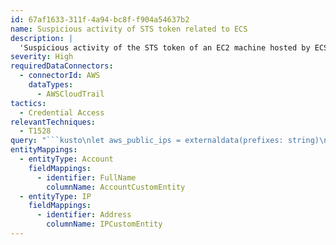```yaml
---
id: 67af1633-311f-4a94-bc8f-f904a54637b2
name: Suspicious activity of STS token related to ECS
description: |
  'Suspicious activity of the STS token of an EC2 machine hosted by ECS (for example, by SSRF) indicates a possible token hijacking. An attacker may have stolen the token and could abuse its permissions to escalate privileges and move laterally in the cloud account.'
severity: High
requiredDataConnectors:
  - connectorId: AWS
    dataTypes:
      - AWSCloudTrail
tactics:
  - Credential Access
relevantTechniques:
  - T1528
query: "```kusto\nlet aws_public_ips = externaldata(prefixes: string)\n[ \n    h@'https://aka.ms/awspublicipaddresse/aws-public-ip-addresses/ip-ranges.json'\n]\nwith(format='multijson');\nlet timeframe = 30m;\nlet lookback = 12h;\n//Get the AccessKey in the STS token (IMDS) when EC2 service assumes the Role periodically\nlet sts_token = AWSCloudTrail\n| where TimeGenerated >= ago (lookback)\n| where EventSource == \"sts.amazonaws.com\" and SourceIpAddress == \"ec2.amazonaws.com\"\n| extend instanceId = tostring(parse_json(RequestParameters).roleSessionName)\n| extend token = tostring(parse_json(ResponseElements).credentials.accessKeyId);\n//Identify if the EC2 belongs to ECS/EKS\nlet typeOfEC2 = AWSCloudTrail\n| where TimeGenerated >= ago (lookback)\n| extend instanceId = tostring(split(UserIdentityPrincipalid, \":\")[1])\n| join sts_token on instanceId\n| where UserAgent startswith \"Amazon ECS Agent\"\n| project-away SourceIpAddress1, UserIdentityUserName1, UserIdentityArn1, TimeGenerated1;\n//Get the identities who used that STS token - this can be the EC2 which assumed it (legit),\n//but it can also be an external identity (attacker) which abuses the token permissions \nlet tokenUsage = AWSCloudTrail\n| where TimeGenerated >= ago (timeframe)\n| join kind=inner typeOfEC2 on $left.UserIdentityAccessKeyId == $right.token\n| extend region = AWSRegion\n| project-away SourceIpAddress1, UserIdentityUserName1, UserIdentityArn1, TimeGenerated1;\n//Check whether the called identity is legit\naws_public_ips\n| mv-expand todynamic(prefixes)\n| extend ip_prefix=tostring(todynamic(prefixes.['ip_prefix']))\n| extend region=tostring(todynamic(prefixes.['region']))\n| extend service=tostring(todynamic(prefixes.['service']))\n| project-away prefixes\n| where service == \"EC2\" \n| join kind=inner tokenUsage on region\n| where SourceIpAddress !contains \"amazonaws.com\"\n| where ipv4_is_private(SourceIpAddress) == false\n| extend IsInRange = ipv4_is_in_range(SourceIpAddress, ip_prefix)\n| extend UserIdentityUserName = iff(isnotempty(UserIdentityUserName), UserIdentityUserName, tostring(split(UserIdentityArn,'/')[-1]))\n| extend timestamp = TimeGenerated, IPCustomEntity = SourceIpAddress, AccountCustomEntity = UserIdentityUserName, AssumedRoleArn = UserIdentityArn\n| summarize timestamp=arg_max(timestamp,*), r = make_set(IsInRange) by SourceIpAddress, UserIdentityUserName, UserIdentityArn\n| where not (set_has_element(r, true))\n| project-away ip_prefix, IsInRange\n```"
entityMappings:
  - entityType: Account
    fieldMappings:
      - identifier: FullName
        columnName: AccountCustomEntity
  - entityType: IP
    fieldMappings:
      - identifier: Address
        columnName: IPCustomEntity
---
```


